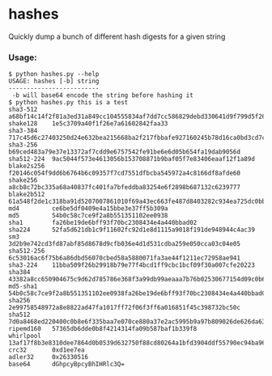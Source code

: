 # hashes
Quickly dump a bunch of different hash digests for a given string

### Usage:
    $ python hashes.py --help
    USAGE: hashes [-b] string
    -------------------------
     -b will base64 encode the string before hashing it
    $ python hashes.py this is a test
    sha3-512 	a68bf14c14f2f81a3ed31a849cc104555834af7dd7cc586829debd330641d9f799d5f261201a54802157f40aa3435b495f2f060831c28edd79cf0bf43938a3ac
    shake128 	1e5c3709a40f1f26e7a61602842faa33
    sha3-384 	717c45d6c27403250d24e632bea215668ba2f217fbbafe927160245b78d16ca0bd3cd7c3e9e322af99b5b5689635f40b
    sha3-256 	b69ced483a79e37e13372af7cdd9e6757542fe91be6e6d05b654fa19dab9056d
    sha512-224 	9ac5044f573e4613056b153708871b9baf05f7e83406eaaf12f1a89d
    blake2s256 	f20146c054f9dd6b6764b6c09357f7cd7551dfbcba545972a4c8166df8afde60
    shake256 	a8cb8c72bc335a68a40837fc401fa7bfeddba83254e6f2898b687132c6239777
    blake2b512 	61a548f2de1c318ba91d5207007861010f69a43ec663fe487d8403282c934ea725dc0bb172256ac99625ad64cca6a2c4d61c650a35afab4787dc678e19071ef9
    md4 		ce6be5df0409e4a15bbe3e37ff5b309a
    md5 		54b0c58c7ce9f2a8b551351102ee0938
    sha1 		fa26be19de6bff93f70bc2308434e4a440bbad02
    sha224 		52fa5d621db1c9f11602fc92d1e8d1115a9018f191de948944c4ac39
    sm3 		3d2b9e742cd3fd87abf85d8678d9cfb036e4d1d531cdba259e050cca03c04e05
    sha512-256 	6c53016ac6f75b6a86dbd56070cbed58a5880071fa3ae44f1211ec72958ae941
    sha3-224 	11bba509f26b29918b79e77f4bcd1ff9cbc1bcf09f30a007cfe20223
    sha384 		43382a8cc650904675c9d62d785786e368f3a99db99aeaaa7b76b02530677154d09c0b6bd2e21b4329fd41543b9a785b
    md5-sha1 	54b0c58c7ce9f2a8b551351102ee0938fa26be19de6bff93f70bc2308434e4a440bbad02
    sha256 		2e99758548972a8e8822ad47fa1017ff72f06f3ff6a016851f45c398732bc50c
    sha512 		7d0a8468ed220400c0b8e6f335baa7e070ce880a37e2ac5995b9a97b809026de626da636ac7365249bb974c719edf543b52ed286646f437dc7f810cc2068375c
    ripemd160 	57365db6dde0b8f4214314fa09b587baf1b339f8
    whirlpool 	13af17f8b3e8310dee7864d0b0539d632750f88cd80264a1bfd3904ddf55790ec94ba963d871d8412cd1bddf6c5a37b1189f77e94904c6f3ea6417ad1269dbf6
    crc32 		0xd1ee7ea
    adler32 	0x26330516
    base64 		dGhpcyBpcyBhIHRlc3Q=
